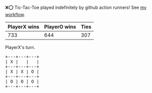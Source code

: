 :x::o: Tic-Tac-Toe played indefinitely by github action runners! See [my workflow](.github/workflows/play.yaml).

|PlayerX wins|PlayerO wins|Ties|
|-|-|-|
|733|644|307|

PlayerX's turn.

<pre>
+---+---+---+
| X |   |   |
+---+---+---+
| X | X | O |
+---+---+---+
| O | O | O |
+---+---+---+
</pre>